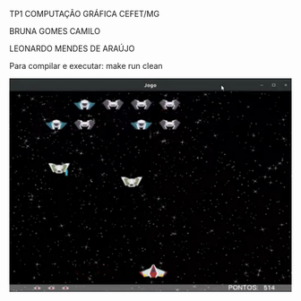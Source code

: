 TP1 COMPUTAÇÃO GRÁFICA CEFET/MG

BRUNA GOMES CAMILO

LEONARDO MENDES DE ARAÚJO

Para compilar e executar:
  make run clean

![Jogo](./imagens/fotojogo.png)
